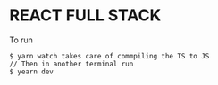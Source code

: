 # REACT FULL STACK

To run 

```
$ yarn watch takes care of commpiling the TS to JS
// Then in another terminal run
$ yearn dev
```